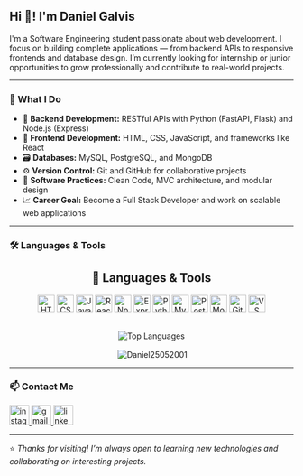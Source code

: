 <h2 align="left">Hi 👋! I'm Daniel Galvis</h2>

<p align="left">
I'm a Software Engineering student passionate about web development.  
I focus on building complete applications — from backend APIs to responsive frontends and database design.  
I’m currently looking for internship or junior opportunities to grow professionally and contribute to real-world projects.
</p>

---

### 🚀 What I Do

- 🧠 **Backend Development:** RESTful APIs with Python (FastAPI, Flask) and Node.js (Express)
- 🎨 **Frontend Development:** HTML, CSS, JavaScript, and frameworks like React
- 🗃️ **Databases:** MySQL, PostgreSQL, and MongoDB
- ⚙️ **Version Control:** Git and GitHub for collaborative projects
- 🧰 **Software Practices:** Clean Code, MVC architecture, and modular design
- 📈 **Career Goal:** Become a Full Stack Developer and work on scalable web applications

---

### 🛠️ Languages & Tools

<div align="center">
  <h2>🚀 Languages & Tools</h2>
  <p>
    <img src="https://cdn.jsdelivr.net/gh/devicons/devicon/icons/html5/html5-original.svg" height="30" alt="HTML5" />
    <img src="https://cdn.jsdelivr.net/gh/devicons/devicon/icons/css3/css3-original.svg" height="30" alt="CSS3" />
    <img src="https://cdn.jsdelivr.net/gh/devicons/devicon/icons/javascript/javascript-original.svg" height="30" alt="JavaScript" />
    <img src="https://cdn.jsdelivr.net/gh/devicons/devicon/icons/react/react-original.svg" height="30" alt="React" />
    <img src="https://cdn.jsdelivr.net/gh/devicons/devicon/icons/nodejs/nodejs-original.svg" height="30" alt="Node.js" />
    <img src="https://cdn.jsdelivr.net/gh/devicons/devicon/icons/express/express-original.svg" height="30" alt="Express" />
    <img src="https://cdn.jsdelivr.net/gh/devicons/devicon/icons/python/python-original.svg" height="30" alt="Python" />
    <img src="https://cdn.jsdelivr.net/gh/devicons/devicon/icons/mysql/mysql-original.svg" height="30" alt="MySQL" />
    <img src="https://cdn.jsdelivr.net/gh/devicons/devicon/icons/postgresql/postgresql-original.svg" height="30" alt="PostgreSQL" />
    <img src="https://cdn.jsdelivr.net/gh/devicons/devicon/icons/mongodb/mongodb-original.svg" height="30" alt="MongoDB" />
    <img src="https://cdn.jsdelivr.net/gh/devicons/devicon/icons/git/git-original.svg" height="30" alt="Git" />
    <img src="https://cdn.jsdelivr.net/gh/devicons/devicon/icons/vscode/vscode-original.svg" height="30" alt="VS Code" />
  </p>

  <br />

  <img src="https://github-readme-stats.vercel.app/api/top-langs?username=Daniel25052001&show_icons=true&locale=en" alt="Top Languages" />
  <p>&nbsp;<img align="center" src="https://github-readme-stats.vercel.app/api?username=Daniel25052001&show_icons=true&locale=en" alt="Daniel25052001" /></p>
</div>


---

### 📫 Contact Me

<div align="left">
  <a href="https://www.instagram.com/" target="_blank">
    <img src="https://img.shields.io/static/v1?message=Instagram&logo=instagram&label=&color=E4405F&logoColor=white&labelColor=&style=for-the-badge" height="35" alt="instagram logo" />
  </a>
  <a href="mailto:daniel.galvis@example.com" target="_blank">
    <img src="https://img.shields.io/static/v1?message=Gmail&logo=gmail&label=&color=D14836&logoColor=white&labelColor=&style=for-the-badge" height="35" alt="gmail logo" />
  </a>
  <a href="https://www.linkedin.com/" target="_blank">
    <img src="https://img.shields.io/static/v1?message=LinkedIn&logo=linkedin&label=&color=0077B5&logoColor=white&labelColor=&style=for-the-badge" height="35" alt="linkedin logo" />
  </a>
</div>

---

⭐ *Thanks for visiting! I’m always open to learning new technologies and collaborating on interesting projects.*
